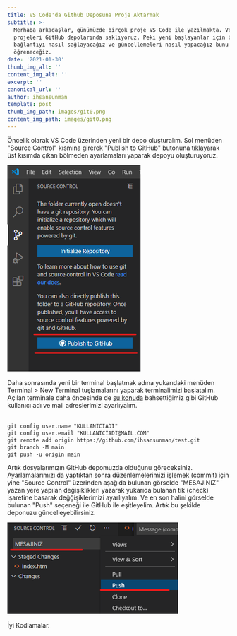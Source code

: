 ```yaml
---
title: VS Code'da Github Deposuna Proje Aktarmak
subtitle: >-
  Merhaba arkadaşlar, günümüzde birçok proje VS Code ile yazılmakta. Ve bu
  projeleri GitHub depolarında saklıyoruz. Peki yeni başlayanlar için bu
  bağlantıyı nasıl sağlayacağız ve güncellemeleri nasıl yapacağız bunu
  öğreneceğiz.
date: '2021-01-30'
thumb_img_alt: ''
content_img_alt: ''
excerpt: ''
canonical_url: ''
author: ihsansunman
template: post
thumb_img_path: images/git0.png
content_img_path: images/git0.png
---
```

Öncelik olarak VS Code üzerinden yeni bir depo oluşturalım. Sol menüden "Source Control" kısmına girerek "Publish to GitHub"  butonuna tıklayarak üst kısımda çıkan bölmeden ayarlamaları yaparak depoyu oluşturuyoruz.

![](https://raw.githubusercontent.com/asnuscom/asnus/master/static/images/git1.png)


Daha sonrasında yeni bir terminal başlatmak adına yukarıdaki menüden  Terminal > New Terminal tuşlamalarını yaparak terminalimizi başlatalım.  Açılan terminale daha öncesinde de [şu konuda](https://asnus.com/posts/projede-git-kullanici-adi-ve-epostasi-nasil-degistirilir/) bahsettiğimiz gibi GitHub kullanıcı adı ve mail adreslerimizi ayarlıyalım.

```

git config user.name "KULLANICIADI"
git config user.email "KULLANICIADI@MAIL.COM"
git remote add origin https://github.com/ihsansunman/test.git
git branch -M main
git push -u origin main

```

Artık dosyalarımızın GitHub depomuzda olduğunu göreceksiniz. Ayarlamalarımızı da yaptıktan sonra düzenlemelerimizi işlemek (commit) için yine "Source Control" üzerinden aşağıda bulunan görselde "MESAJINIZ" yazan yere yapılan değişiklikleri yazarak yukarıda bulanan tik (check) işaretine basarak değğişiklerimizi ayarlıyalım. Ve en son halini görselde bulunan "Push" seçeneği ile GitHub ile eşitleyelim. Artık bu şekilde deponuzu güncelleyebilirsiniz.

![](https://raw.githubusercontent.com/asnuscom/asnus/master/static/images/git2.png)

İyi Kodlamalar.
